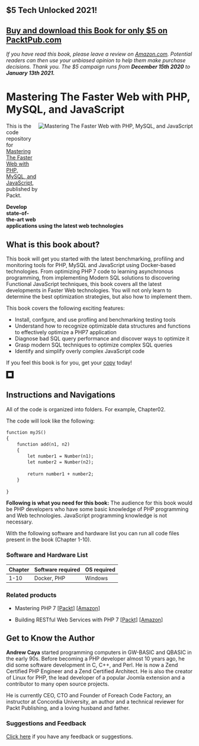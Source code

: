 ## $5 Tech Unlocked 2021!
[Buy and download this Book for only $5 on PacktPub.com](https://www.packtpub.com/product/mastering-the-faster-web-with-php-mysql-and-javascript/9781788392211)
-----
*If you have read this book, please leave a review on [Amazon.com](https://www.amazon.com/gp/product/1788392213).     Potential readers can then use your unbiased opinion to help them make purchase decisions. Thank you. The $5 campaign         runs from __December 15th 2020__ to __January 13th 2021.__*

# Mastering The Faster Web with PHP, MySQL, and JavaScript

<a href="https://www.packtpub.com/web-development/mastering-faster-web-php-mysql-and-javascript?utm_source=github&utm_medium=repository&utm_campaign=9781788392211"><img src="https://www.packtpub.com/sites/default/files/B08060_MockupCover.png" alt="Mastering The Faster Web with PHP, MySQL, and JavaScript" height="256px" align="right"></a>

This is the code repository for [Mastering The Faster Web with PHP, MySQL, and JavaScript](https://www.packtpub.com/web-development/mastering-faster-web-php-mysql-and-javascript?utm_source=github&utm_medium=repository&utm_campaign=9781788392211), published by Packt.

**Develop state-of-the-art web applications using the latest web technologies**

## What is this book about?
This book will get you started with the latest benchmarking, profiling and monitoring tools for PHP, MySQL and JavaScript using Docker-based technologies. From optimizing PHP 7 code to learning asynchronous programming, from implementing Modern SQL solutions to discovering Functional JavaScript techniques, this book covers all the latest developments in Faster Web technologies. You will not only learn to determine the best optimization strategies, but also how to implement them. 

This book covers the following exciting features: 
* Install, confgure, and use profling and benchmarking testing tools
* Understand how to recognize optimizable data structures and functions to effectively optimize a PHP7 application
* Diagnose bad SQL query performance and discover ways to optimize it
* Grasp modern SQL techniques to optimize complex SQL queries
* Identify and simplify overly complex JavaScript code

If you feel this book is for you, get your [copy](https://www.amazon.com/dp/1788392213) today!

<a href="https://www.packtpub.com/?utm_source=github&utm_medium=banner&utm_campaign=GitHubBanner"><img src="https://raw.githubusercontent.com/PacktPublishing/GitHub/master/GitHub.png" 
alt="https://www.packtpub.com/" border="5" /></a>


## Instructions and Navigations
All of the code is organized into folders. For example, Chapter02.

The code will look like the following:
```
function myJS()
{
    function add(n1, n2)
    {
        let number1 = Number(n1);
        let number2 = Number(n2);

        return number1 + number2;
    }

}
```

**Following is what you need for this book:**
The audience for this book would be PHP developers who have some basic knowledge of PHP programming and Web technologies. JavaScript programming knowledge is not necessary.

With the following software and hardware list you can run all code files present in the book (Chapter 1-10).

### Software and Hardware List

| Chapter  | Software required                   | OS required                        |
| -------- | ------------------------------------| -----------------------------------|
| 1-10     | Docker, PHP                          | Windows                           |



### Related products <Paste books from the Other books you may enjoy section>
* Mastering PHP 7 [[Packt]](https://www.packtpub.com/application-development/mastering-php-7?utm_source=github&utm_medium=repository&utm_campaign=9781785882814) [[Amazon]](https://www.amazon.com/dp/1785882813)

* Building RESTful Web Services with PHP 7 [[Packt]](https://www.packtpub.com/application-development/building-restful-web-services-php-7?utm_source=github&utm_medium=repository&utm_campaign=9781787127746) [[Amazon]](https://www.amazon.com/dp/1787127745)

## Get to Know the Author
**Andrew Caya** started programming computers in GW-BASIC and QBASIC in the early 90s. Before becoming a PHP developer almost 10 years ago, he did some software development in C, C++, and Perl. He is now a Zend Certified PHP Engineer and a Zend Certified Architect. He is also the creator of Linux for PHP, the lead developer of a popular Joomla extension and a contributor to many open source projects.

He is currently CEO, CTO and Founder of Foreach Code Factory, an instructor at Concordia University, an author and a technical reviewer for Packt Publishing, and a loving husband and father.


### Suggestions and Feedback
[Click here](https://docs.google.com/forms/d/e/1FAIpQLSdy7dATC6QmEL81FIUuymZ0Wy9vH1jHkvpY57OiMeKGqib_Ow/viewform) if you have any feedback or suggestions.
